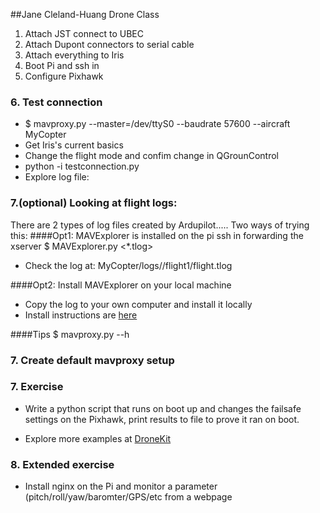 ##Jane Cleland-Huang Drone Class
1. Attach JST connect to UBEC
2. Attach Dupont connectors to serial cable
3. Attach everything to Iris
4. Boot Pi and ssh in
5. Configure Pixhawk

###  6. Test connection
- $ mavproxy.py --master=/dev/ttyS0 --baudrate 57600 --aircraft MyCopter
- Get Iris's current basics 
- Change the flight mode and confim change in QGrounControl
- python -i testconnection.py
- Explore log file:

### 7.(optional) Looking at flight logs:
There are 2 types of log files created by Ardupilot.....
Two ways of trying this:
####Opt1: MAVExplorer is installed on the pi
ssh in forwarding the xserver
$ MAVExplorer.py <*.tlog>
- Check the log at: MyCopter/logs/<DATE>/flight1/flight.tlog

####Opt2: Install MAVExplorer on your local machine
- Copy the log to your own computer and install it locally
- Install instructions are [here](http://ardupilot.org/dev/docs/using-mavexplorer-for-log-analysis.html)

####Tips
$  mavproxy.py --h


### 7. Create default mavproxy setup


### 7. Exercise
- Write a python script that runs on boot up and changes the failsafe settings on the Pixhawk, print results to file to prove it ran on boot.

- Explore more examples at [DroneKit](http://python.dronekit.io/examples/index.html#example-toc)

### 8. Extended exercise
- Install nginx on the Pi and monitor a parameter (pitch/roll/yaw/baromter/GPS/etc from a webpage







































































































































































































































































